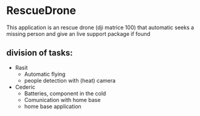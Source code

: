 # RescueDrone
This application is an rescue drone (dji matrice 100) that automatic seeks a missing person and give an live support package if found


## division of tasks:
* Rasit
  * Automatic flying
  * people detection with (heat) camera
* Cederic
  * Batteries, component in the cold
  * Comunication with home base
  * home base application 
